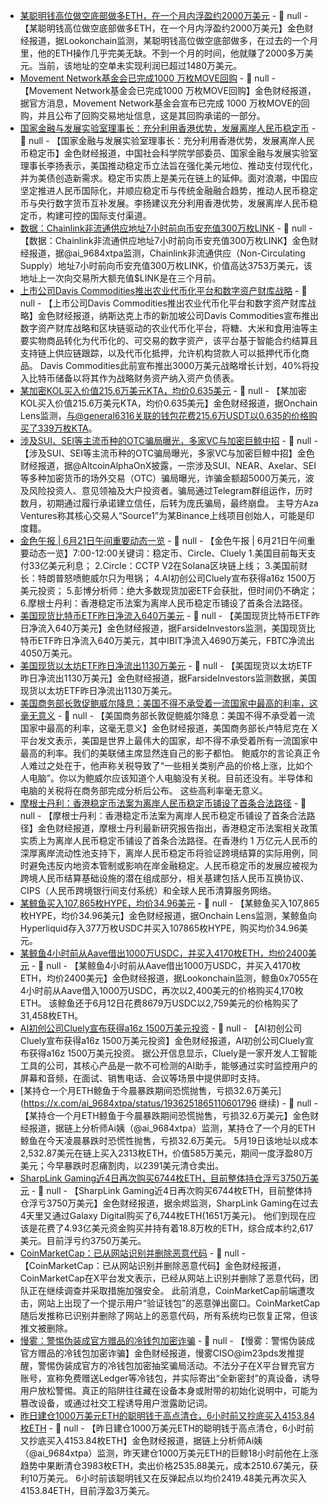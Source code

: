 - [某聪明钱高位做空底部做多ETH，在一个月内浮盈约2000万美元](https://x.com/lookonchain/status/1936307008954941750) - 📰 null - 【某聪明钱高位做空底部做多ETH，在一个月内浮盈约2000万美元】金色财经报道，据Lookonchain监测，某聪明钱高位做空底部做多，在过去的一个月里，他的ETH操作几乎完美无缺。不到一个月的时间，他就赚了2000多万美元。当前，该地址的空单未实现利润已超过1480万美元。
- [Movement Network基金会已完成1000 万枚MOVE回购](https://x.com/movementfdn/status/1936104542288199850) - 📰 null - 【Movement Network基金会已完成1000 万枚MOVE回购】金色财经报道，据官方消息，Movement Network基金会宣布已完成 1000 万枚MOVE的回购，并且公布了回购交易地址信息，这是其回购承诺的一部分。
- [国家金融与发展实验室理事长：充分利用香港优势，发展离岸人民币稳定币](https://mp.weixin.qq.com/s/9U0jEb2FWTJDMQlORL0DaQ) - 📰 null - 【国家金融与发展实验室理事长：充分利用香港优势，发展离岸人民币稳定币】金色财经报道，中国社会科学院学部委员、国家金融与发展实验室理事长李扬表示，美国推动稳定币立法旨在强化美元地位、推动支付现代化，并为美债创造新需求。稳定币实质上是美元在链上的延伸。面对浪潮，中国应坚定推进人民币国际化，并顺应稳定币与传统金融融合趋势，推动人民币稳定币与央行数字货币互补发展。李扬建议充分利用香港优势，发展离岸人民币稳定币，构建可控的国际支付渠道。
- [数据：Chainlink非流通供应地址7小时前向币安充值300万枚LINK](https://x.com/ai_9684xtpa/status/1936294738560532559) - 📰 null - 【数据：Chainlink非流通供应地址7小时前向币安充值300万枚LINK】金色财经报道，据@ai_9684xtpa监测，Chainlink非流通供应（Non-Circulating Supply）地址7小时前向币安充值300万枚LINK，价值高达3753万美元，该地址上一次向交易所大额充值$LINK是在三个月前。
- [上市公司Davis Commodities推出农业代币化平台和数字资产财库战略](https://www.globenewswire.com/news-release/2025/06/20/3102825/0/en/Davis-Commodities-Announces-Launch-of-Digital-Treasury-Strategy-and-Blockchain-Powered-Agricultural-Tokenization-Platform.html) - 📰 null - 【上市公司Davis Commodities推出农业代币化平台和数字资产财库战略】金色财经报道，纳斯达克上市的新加坡公司Davis Commodities宣布推出数字资产财库战略和区块链驱动的农业代币化平台，将糖、大米和食用油等主要实物商品转化为代币化的、可交易的数字资产，该平台基于智能合约结算且支持链上供应链跟踪，以及代币化抵押，允许机构贷款人可以抵押代币化商品。 
Davis Commodities此前宣布推出3000万美元战略增长计划，40%将投入比特币储备以将其作为战略财务资产纳入资产负债表。
- [某加密KOL买入价值215.6万美元KTA，均价0.635美元](https://x.com/OnchainLens/status/1936279078887403585) - 📰 null - 【某加密KOL买入价值215.6万美元KTA，均价0.635美元】金色财经报道，据Onchain Lens监测，与@general6316关联的钱包花费215.6万USDT以0.635的价格购买了339万枚KTA。
- [涉及SUI、SEI等主流币种的OTC骗局曝光，多家VC与加密巨鲸中招](https://x.com/AltcoinAlphaOnX/status/1935878116762861714) - 📰 null - 【涉及SUI、SEI等主流币种的OTC骗局曝光，多家VC与加密巨鲸中招】金色财经报道，据@AltcoinAlphaOnX披露，一宗涉及SUI、NEAR、Axelar、SEI等多种加密货币的场外交易（OTC）骗局曝光，诈骗金额超5000万美元，波及风险投资人、意见领袖及大户投资者。骗局通过Telegram群组运作，历时数月，初期通过履行承诺建立信任，后转为庞氏骗局，最终崩盘。 
主导方Aza Ventures称其核心交易人“Source1”为某Binance上线项目创始人，可能是印度籍。
- [金色午报 | 6月21日午间重要动态一览]() - 📰 null - 【金色午报 | 6月21日午间重要动态一览】7:00-12:00关键词：稳定币、Circle、Cluely 
1.美国目前每天支付33亿美元利息； 
2.Circle：CCTP V2在Solana区块链上线； 
3.美国前财长：特朗普怒喷鲍威尔只为甩锅； 
4.AI初创公司Cluely宣布获得a16z 1500万美元投资； 
5.彭博分析师：绝大多数现货加密ETF会获批，但时间仍不确定； 
6.摩根士丹利：香港稳定币法案为离岸人民币稳定币铺设了首条合法路径。
- [美国现货比特币ETF昨日净流入640万美元]() - 📰 null - 【美国现货比特币ETF昨日净流入640万美元】金色财经报道，据FarsideInvestors监测，美国现货比特币ETF昨日净流入640万美元，其中IBIT净流入4690万美元，FBTC净流出4050万美元。
- [美国现货以太坊ETF昨日净流出1130万美元]() - 📰 null - 【美国现货以太坊ETF昨日净流出1130万美元】金色财经报道，据FarsideInvestors监测数据，美国现货以太坊ETF昨日净流出1130万美元。
- [美国商务部长敦促鲍威尔降息：美国不得不承受着一流国家中最高的利率，这毫无意义](https://x.com/howardlutnick/status/1936266446826336446) - 📰 null - 【美国商务部长敦促鲍威尔降息：美国不得不承受着一流国家中最高的利率，这毫无意义】金色财经报道，美国商务部长卢特尼克在 X 平台发文表示，美国是世界上最伟大的国家，却不得不承受着所有一流国家中最高的利率。我们的美联储主席显然连自己的影子都怕。 
鲍威尔的言论真正令人难过之处在于，他声称关税导致了“一些相关类别产品的价格上涨，比如个人电脑”。你以为鲍威尔应该知道个人电脑没有关税。目前还没有。半导体和电脑的关税将在商务部完成分析后公布。 
这些高利率毫无意义。
- [摩根士丹利：香港稳定币法案为离岸人民币稳定币铺设了首条合法路径](https://finance.mingpao.com/fin/instantf/20250620/1750412891518/%e5%a4%a7%e6%91%a9-%e9%a6%99%e6%b8%af%e7%a9%a9%e5%ae%9a%e5%b9%a3%e6%b3%95%e6%a1%88%e4%b8%8b%e6%96%99%e6%9c%89%e9%9b%a2%e5%b2%b8%e4%ba%ba%e6%b0%91%e5%b9%a3%e7%a9%a9%e5%ae%9a%e5%b9%a3%e8%aa%95%) - 📰 null - 【摩根士丹利：香港稳定币法案为离岸人民币稳定币铺设了首条合法路径】金色财经报道，摩根士丹利最新研究报告指出，香港稳定币法案相关政策实质上为离岸人民币稳定币铺设了首条合法路径。在香港约 1 万亿元人民币的深厚离岸流动性池支持下，离岸人民币稳定币将验证跨境结算的实际用例，同时避免违反内地资本管制或影响在岸金融稳定。人民币稳定币的发展应被视为跨境人民币结算基础设施的潜在组成部分，相关基建包括人民币互换协议、CIPS（人民币跨境银行间支付系统）和全球人民币清算服务网络。
- [某鲸鱼买入107,865枚HYPE，均价34.96美元](https://x.com/OnchainLens/status/1936260740023042150) - 📰 null - 【某鲸鱼买入107,865枚HYPE，均价34.96美元】金色财经报道，据Onchain Lens监测，某鲸鱼向Hyperliquid存入377万枚USDC并买入107865枚HYPE，购买均价34.96美元。
- [某鲸鱼4小时前从Aave借出1000万USDC，并买入4170枚ETH，均价2400美元](https://x.com/lookonchain/status/1936256365556908060) - 📰 null - 【某鲸鱼4小时前从Aave借出1000万USDC，并买入4170枚ETH，均价2400美元】金色财经报道，据Lookonchain监测，鲸鱼0x7055在4小时前从Aave借入1000万USDC，再次以2,400美元的价格购买4,170枚ETH。 
该鲸鱼还于6月12日花费8679万USDC以2,759美元的价格购买了31,458枚ETH。
- [AI初创公司Cluely宣布获得a16z 1500万美元投资](https://x.com/im_roy_lee/status/1936138361011585190) - 📰 null - 【AI初创公司Cluely宣布获得a16z 1500万美元投资】金色财经报道，AI初创公司Cluely宣布获得a16z 1500万美元投资。 
据公开信息显示，Cluely是一家开发人工智能工具的公司，其核心产品是一款不可检测的AI助手，能够通过实时监控用户的屏幕和音频，在面试、销售电话、会议等场景中提供即时支持。
- [某持仓一个月ETH鲸鱼于今晨暴跌期间恐慌抛售，亏损32.6万美元](https://x.com/ai_9684xtpa/status/1936251865110601796 继续) - 📰 null - 【某持仓一个月ETH鲸鱼于今晨暴跌期间恐慌抛售，亏损32.6万美元】金色财经报道，据链上分析师Ai姨（@ai_9684xtpa）监测，某持仓了一个月的ETH鲸鱼在今天凌晨暴跌时恐慌性抛售，亏损32.6万美元。 
5月19日该地址以成本2,532.87美元在链上买入2313枚ETH，价值585万美元，期间一度浮盈80万美元；今早暴跌时忍痛割肉，以2391美元清仓卖出。
- [SharpLink Gaming近4日再次购买6744枚ETH，目前整体持仓浮亏3750万美元](https://x.com/EmberCN/status/1936250442583097856) - 📰 null - 【SharpLink Gaming近4日再次购买6744枚ETH，目前整体持仓浮亏3750万美元】金色财经报道，据余烬监测，SharpLink Gaming在过去4天里又通过Galaxy Digital购买了6,744枚ETH(1651万美元)。 
他们到现在应该是花费了4.93亿美元资金购买并持有着18.8万枚的ETH，综合成本约2,617美元。目前浮亏约3750万美元。
- [CoinMarketCap：已从网站识别并删除恶意代码](https://x.com/CoinMarketCap/status/1936237179732209798) - 📰 null - 【CoinMarketCap：已从网站识别并删除恶意代码】金色财经报道，CoinMarketCap在X平台发文表示，已经从网站上识别并删除了恶意代码，团队正在继续调查并采取措施加强安全。 
此前消息，CoinMarketCap前端遭攻击，网站上出现了一个提示用户“验证钱包”的恶意弹出窗口。CoinMarketCap随后发推称已识别并删除了网站上的恶意代码，所有系统均已恢复正常，但该推文被删除。
- [慢雾：警惕伪装成官方赠品的冷钱包加密诈骗](https://x.com/im23pds/status/1936239275294834883) - 📰 null - 【慢雾：警惕伪装成官方赠品的冷钱包加密诈骗】金色财经报道，慢雾CISO@im23pds发推提醒，警惕伪装成官方的冷钱包加密抽奖骗局活动。不法分子在X平台冒充官方账号，宣称免费赠送Ledger等冷钱包，并实际寄出“全新密封”的真设备，诱导用户放松警惕。真正的陷阱往往藏在设备本身或附带的初始化说明中，可能为篡改设备，或通过社交工程诱导用户泄露助记词。
- [昨日建仓1000万美元ETH的聪明钱于高点清仓，6小时前又抄底买入4153.84枚ETH](https://x.com/ai_9684xtpa/status/1936244583035478168) - 📰 null - 【昨日建仓1000万美元ETH的聪明钱于高点清仓，6小时前又抄底买入4153.84枚ETH】金色财经报道，据链上分析师Ai姨（@ai_9684xtpa）监测，昨天建仓1000万美元ETH的巨鲸18小时前他在上涨趋势中果断清仓3983枚ETH，卖出价格2535.88美元，成本2510.67美元，获利10万美元。 
6小时前该聪明钱又在反弹起点以均价2419.48美元再次买入4153.84ETH，目前浮盈3万美元。
